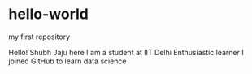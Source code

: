 # hello-world
my first repository

Hello! Shubh Jaju here
I am a student at IIT Delhi 
Enthusiastic learner 
I joined GitHub to learn data science
